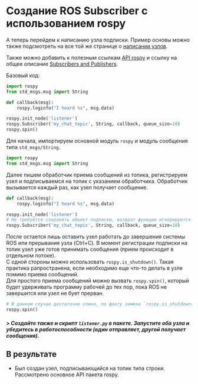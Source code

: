 # Создание ROS Subscriber с использованием rospy

А теперь перейдем к написанию узла подписки. Пример основы можно также подсмотреть на все той же странице о [написании узлов](http://wiki.ros.org/rospy_tutorials/Tutorials/WritingPublisherSubscriber).

Также можно добавить к полезным ссылкам [API rospy](http://docs.ros.org/api/rospy/html/) и ссылку на общее описание [Subscribers and Publishers](http://wiki.ros.org/rospy/Overview/Publishers%20and%20Subscribers).

Базовый код:
```python
import rospy
from std_msgs.msg import String

def callback(msg):
    rospy.loginfo("I heard %s", msg.data)

rospy.init_node('listener')
rospy.Subscriber('my_chat_topic', String, callback, queue_size=10)
rospy.spin()
```

Для начала, импортируем основной модуль `rospy` и модуль сообщения типа `std_msgs/String`.
```python
import rospy
from std_msgs.msg import String
```

Далее пишем обработчик приема сообщений из топика, регистрируем узел и подписываемся на топик с указанием обработчика. Обработчик вызывается каждый раз, как узел получает сообщение.
```python
def callback(msg):
    rospy.loginfo("I heard %s", msg.data)

rospy.init_node('listener')
# Не требуется сохранять объект подписки, возврат функции игнорируется
rospy.Subscriber('my_chat_topic', String, callback, queue_size=10)
```

После остается лишь оставить узел работать до завершения системы ROS или прерывания узла (Ctrl+C). В момент регистрации подписки на топик узел уже готов принимать сообщения (прием происходит в отдельном потоке).  
С одной стороны можно использовать `rospy.is_shutdown()`. Такая практика рапространена, если необходимо еще что-то делать в узле помимо приема сообщений.  
Для простого приема сообщений можно вызвать `rospy.spin()`, который будет удерживать программу рабочей до тех пор, пока ROS не завершится или узел не бует прерван. 
```python
# В данном случае достаточно спина, по факту замена `rospy.is_shutdown()`
rospy.spin()
```

##### > Создайте также и скрипт `listener.py` в пакете. Запустите оба узла и убедитесь в работоспособности (один отправляет, другой получает сообщения).

## В результате
- Был создан узел, подписывающийся на топик типа строки. Рассмотрено основное API пакета rospy.
